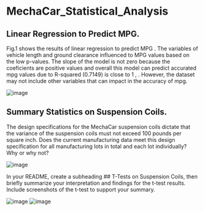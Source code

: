# MechaCar_Statistical_Analysis

## Linear Regression to Predict MPG.

Fig.1 shows the results of linear regression to predict MPG . The variables of vehicle length and ground clearance influenced to MPG values based on the low p-values. The slope of the model is not zero because the coeficients are positive values and overall this model can predict accurated mpg values due to R-squared (0.7149) is close to 1 , .  However, the dataset may not include other variables that can impact in the accuracy of mpg. 
  
![image](https://user-images.githubusercontent.com/120151872/230745027-1ebea422-3861-45af-bb0e-ad37e2f4d436.png)

 ## Summary Statistics on Suspension Coils.

The design specifications for the MechaCar suspension coils dictate that the variance of the suspension coils must not exceed 100 pounds per square inch. Does the current manufacturing data meet this design specification for all manufacturing lots in total and each lot individually? Why or why not?

![image](https://user-images.githubusercontent.com/120151872/230745812-181dbdec-a785-4b51-8ca5-57f3472c861b.png)

In your README, create a subheading ## T-Tests on Suspension Coils, then briefly summarize your interpretation and findings for the t-test results. Include screenshots of the t-test to support your summary.

![image](https://user-images.githubusercontent.com/120151872/230748075-f6e39e21-473c-4630-a7bb-27df4378e6a2.png)
![image](https://user-images.githubusercontent.com/120151872/230748397-170bac77-b850-49ce-ab00-85d92d29bf63.png)

